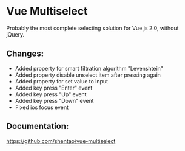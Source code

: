 # Vue Multiselect
Probably the most complete selecting solution for Vue.js 2.0, without jQuery.

## Changes:
* Added property for smart filtration algorithm "Levenshtein"
* Added property disable unselect item after pressing again
* Added property for set value to input
* Added key press "Enter" event
* Added key press "Up" event
* Added key press "Down" event
* Fixed ios focus event

## Documentation:
https://github.com/shentao/vue-multiselect
